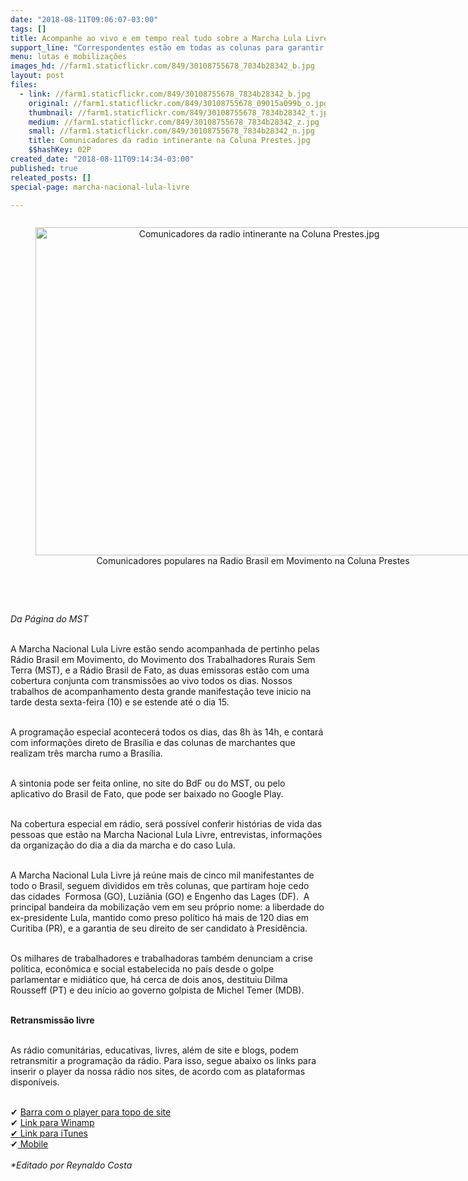 ```yaml
---
date: "2018-08-11T09:06:07-03:00"
tags: []
title: Acompanhe ao vivo e em tempo real tudo sobre a Marcha Lula Livre pelo rádio
support_line: "Correspondentes estão em todas as colunas para garantir a atualização dos acontecimentos\n"
menu: lutas e mobilizações
images_hd: //farm1.staticflickr.com/849/30108755678_7834b28342_b.jpg
layout: post
files:
  - link: //farm1.staticflickr.com/849/30108755678_7834b28342_b.jpg
    original: //farm1.staticflickr.com/849/30108755678_09015a099b_o.jpg
    thumbnail: //farm1.staticflickr.com/849/30108755678_7834b28342_t.jpg
    medium: //farm1.staticflickr.com/849/30108755678_7834b28342_z.jpg
    small: //farm1.staticflickr.com/849/30108755678_7834b28342_n.jpg
    title: Comunicadores da radio intinerante na Coluna Prestes.jpg
    $$hashKey: 02P
created_date: "2018-08-11T09:14:34-03:00"
published: true
releated_posts: []
special-page: marcha-nacional-lula-livre

---
```

<div style="text-align:center">
<figure class="image" style="display:inline-block"><img alt="Comunicadores da radio intinerante na Coluna Prestes.jpg" height="525" src="//farm1.staticflickr.com/849/30108755678_7834b28342_b.jpg" width="700" />
<figcaption>Comunicadores populares na Radio Brasil em Movimento na Coluna Prestes&nbsp;</figcaption>
</figure>
</div>

<p><br />
&nbsp;</p>

<p><em>Da P&aacute;gina do MST</em></p>

<p><br />
A Marcha Nacional Lula Livre est&atilde;o sendo acompanhada de pertinho pelas R&aacute;dio Brasil em Movimento, do Movimento dos Trabalhadores Rurais Sem Terra (MST), e a R&aacute;dio Brasil de Fato, as duas emissoras est&atilde;o com uma cobertura conjunta com transmiss&otilde;es ao vivo todos os dias. Nossos trabalhos de acompanhamento desta grande manifesta&ccedil;&atilde;o teve inicio na tarde desta sexta-feira (10) e se estende at&eacute; o dia 15.&nbsp;</p>

<p><br />
A programa&ccedil;&atilde;o especial acontecer&aacute; todos os dias, das 8h &agrave;s 14h, e contar&aacute; com informa&ccedil;&otilde;es direto de Bras&iacute;lia e das colunas de marchantes que realizam tr&ecirc;s marcha rumo a Bras&iacute;lia.&nbsp;</p>

<p><br />
A sintonia pode ser feita online, no site do BdF ou do MST, ou pelo aplicativo do Brasil de Fato, que pode ser baixado no Google Play.&nbsp;</p>

<p><br />
Na cobertura especial em r&aacute;dio, ser&aacute; poss&iacute;vel conferir hist&oacute;rias de vida das pessoas que est&atilde;o na Marcha Nacional Lula Livre, entrevistas, informa&ccedil;&otilde;es da organiza&ccedil;&atilde;o do dia a dia da marcha e do caso Lula.&nbsp;</p>

<p><br />
A Marcha Nacional Lula Livre j&aacute; re&uacute;ne mais de cinco mil manifestantes de todo o Brasil, seguem divididos em tr&ecirc;s colunas, que partiram hoje cedo das cidades&nbsp; Formosa (GO), Luzi&acirc;nia (GO) e Engenho das Lages (DF).&nbsp; A principal bandeira da mobiliza&ccedil;&atilde;o vem em seu pr&oacute;prio nome: a liberdade do ex-presidente Lula, mantido como preso pol&iacute;tico h&aacute; mais de 120 dias em Curitiba (PR), e a garantia de seu direito de ser candidato &agrave; Presid&ecirc;ncia.</p>

<p><br />
Os milhares de trabalhadores e trabalhadoras tamb&eacute;m denunciam a crise pol&iacute;tica, econ&ocirc;mica e social estabelecida no pa&iacute;s desde o golpe parlamentar e midi&aacute;tico que, h&aacute; cerca de dois anos, destituiu Dilma Rousseff (PT) e deu in&iacute;cio ao governo golpista de Michel Temer (MDB).&nbsp;</p>

<p><br />
<strong>Retransmiss&atilde;o livre</strong></p>

<p><br />
As r&aacute;dio comunit&aacute;rias, educativas, livres, al&eacute;m de site e blogs, podem retransmitir a programa&ccedil;&atilde;o da r&aacute;dio. Para isso, segue abaixo os links para inserir o player da nossa r&aacute;dio nos sites, de acordo com as plataformas dispon&iacute;veis.</p>

<p><br />
✔&nbsp;<a href="https://player.hstbr.net/radioagenciabdf">Barra com o player para topo de site</a><br />
✔&nbsp;<a href="http://: https://player.hstbr.net/radioagenciabdf/winamp.pls">Link para Winamp</a><br />
<a href="http://: https://player.hstbr.net/radioagenciabdf/itunes.pls">✔ Link para iTunes</a><br />
✔<a href="http://: https://player.hstbr.net/radioagenciabdf/itunes.pls">&nbsp;Mobile</a><br />
<br />
<em>*Editado por Reynaldo Costa</em></p>
